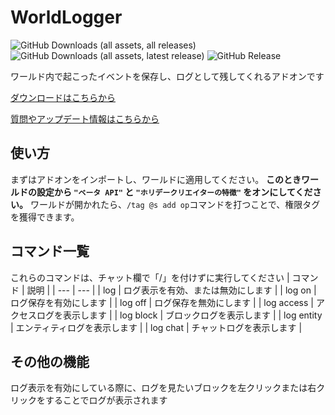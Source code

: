 # WorldLogger

<img alt="GitHub Downloads (all assets, all releases)" src="https://img.shields.io/github/downloads/Naruru29/WorldLogger/total?style=for-the-badge&color=dark_green"> <img alt="GitHub Downloads (all assets, latest release)" src="https://img.shields.io/github/downloads/Naruru29/WorldLogger/latest/total?style=for-the-badge&color=green"> <img alt="GitHub Release" src="https://img.shields.io/github/v/release/Naruru29/WorldLogger?style=for-the-badge&color=blue">

ワールド内で起こったイベントを保存し、ログとして残してくれるアドオンです

[ダウンロードはこちらから](https://github.com/Naruru29/WorldLogger/releases/latest)

[質問やアップデート情報はこちらから](https://discord.com/invite/dXnvH5D5Vs)

## 使い方
まずはアドオンをインポートし、ワールドに適用してください。
__このときワールドの設定から `"ベータ API"` と `"ホリデークリエイターの特徴"` をオンにしてください。__
ワールドが開かれたら、`/tag @s add op`コマンドを打つことで、権限タグを獲得できます。

## コマンド一覧
これらのコマンドは、チャット欄で「/」を付けずに実行してください
| コマンド | 説明 |
| --- | --- |
| log | ログ表示を有効、または無効にします |
| log on | ログ保存を有効にします |
| log off | ログ保存を無効にします |
| log access | アクセスログを表示します |
| log block | ブロックログを表示します |
| log entity | エンティティログを表示します |
| log chat | チャットログを表示します |

## その他の機能
ログ表示を有効にしている際に、ログを見たいブロックを左クリックまたは右クリックをすることでログが表示されます
